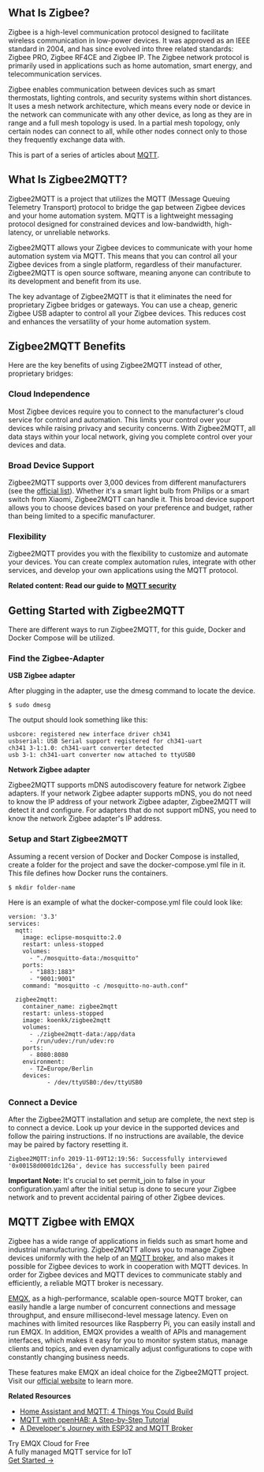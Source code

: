 ## What Is Zigbee?

Zigbee is a high-level communication protocol designed to facilitate wireless communication in low-power devices. It was approved as an IEEE standard in 2004, and has since evolved into three related standards: Zigbee PRO, Zigbee RF4CE and Zigbee IP. The Zigbee network protocol is primarily used in applications such as home automation, smart energy, and telecommunication services.

Zigbee enables communication between devices such as smart thermostats, lighting controls, and security systems within short distances. It uses a mesh network architecture, which means every node or device in the network can communicate with any other device, as long as they are in range and a full mesh topology is used. In a partial mesh topology, only certain nodes can connect to all, while other nodes connect only to those they frequently exchange data with.

This is part of a series of articles about [MQTT](https://www.emqx.com/en/blog/the-easiest-guide-to-getting-started-with-mqtt).

## What Is Zigbee2MQTT?

Zigbee2MQTT is a project that utilizes the MQTT (Message Queuing Telemetry Transport) protocol to bridge the gap between Zigbee devices and your home automation system. MQTT is a lightweight messaging protocol designed for constrained devices and low-bandwidth, high-latency, or unreliable networks.

Zigbee2MQTT allows your Zigbee devices to communicate with your home automation system via MQTT. This means that you can control all your Zigbee devices from a single platform, regardless of their manufacturer. Zigbee2MQTT is open source software, meaning anyone can contribute to its development and benefit from its use.

The key advantage of Zigbee2MQTT is that it eliminates the need for proprietary Zigbee bridges or gateways. You can use a cheap, generic Zigbee USB adapter to control all your Zigbee devices. This reduces cost and enhances the versatility of your home automation system.

## Zigbee2MQTT Benefits

Here are the key benefits of using Zigbee2MQTT instead of other, proprietary bridges:

### Cloud Independence

Most Zigbee devices require you to connect to the manufacturer's cloud service for control and automation. This limits your control over your devices while raising privacy and security concerns. With Zigbee2MQTT, all data stays within your local network, giving you complete control over your devices and data.

### Broad Device Support

Zigbee2MQTT supports over 3,000 devices from different manufacturers (see the [official list](https://www.zigbee2mqtt.io/supported-devices/)). Whether it's a smart light bulb from Philips or a smart switch from Xiaomi, Zigbee2MQTT can handle it. This broad device support allows you to choose devices based on your preference and budget, rather than being limited to a specific manufacturer.

### Flexibility

Zigbee2MQTT provides you with the flexibility to customize and automate your devices. You can create complex automation rules, integrate with other services, and develop your own applications using the MQTT protocol.

**Related content: Read our guide to** **[MQTT security](https://www.emqx.com/en/blog/essential-things-to-know-about-mqtt-security)**

## Getting Started with Zigbee2MQTT  

There are different ways to run Zigbee2MQTT, for this guide, Docker and Docker Compose will be utilized.

### Find the Zigbee-Adapter

**USB Zigbee adapter**

After plugging in the adapter, use the dmesg command to locate the device.

```
$ sudo dmesg
```

The output should look something like this:

```
usbcore: registered new interface driver ch341
usbserial: USB Serial support registered for ch341-uart
ch341 3-1:1.0: ch341-uart converter detected
usb 3-1: ch341-uart converter now attached to ttyUSB0
```

**Network Zigbee adapter**

Zigbee2MQTT supports mDNS autodiscovery feature for network Zigbee adapters. If your network Zigbee adapter supports mDNS, you do not need to know the IP address of your network Zigbee adapter, Zigbee2MQTT will detect it and configure. For adapters that do not support mDNS, you need to know the network Zigbee adapter's IP address.

### Setup and Start Zigbee2MQTT

Assuming a recent version of Docker and Docker Compose is installed, create a folder for the project and save the docker-compose.yml file in it. This file defines how Docker runs the containers.

```
$ mkdir folder-name
```

Here is an example of what the docker-compose.yml file could look like:

```
version: '3.3'
services:
  mqtt:
    image: eclipse-mosquitto:2.0
    restart: unless-stopped
    volumes:
      - "./mosquitto-data:/mosquitto"
    ports:
      - "1883:1883"
      - "9001:9001"
    command: "mosquitto -c /mosquitto-no-auth.conf"

  zigbee2mqtt:
    container_name: zigbee2mqtt
    restart: unless-stopped
    image: koenkk/zigbee2mqtt
    volumes:
      - ./zigbee2mqtt-data:/app/data
      - /run/udev:/run/udev:ro
    ports:
      - 8080:8080
    environment:
      - TZ=Europe/Berlin
    devices:
           - /dev/ttyUSB0:/dev/ttyUSB0
```

### Connect a Device

After the Zigbee2MQTT installation and setup are complete, the next step is to connect a device. Look up your device in the supported devices and follow the pairing instructions. If no instructions are available, the device may be paired by factory resetting it.

```
Zigbee2MQTT:info 2019-11-09T12:19:56: Successfully interviewed '0x00158d0001dc126a', device has successfully been paired
```

**Important Note:** It's crucial to set permit_join to false in your configuration.yaml after the initial setup is done to secure your Zigbee network and to prevent accidental pairing of other Zigbee devices.

## MQTT Zigbee with EMQX

Zigbee has a wide range of applications in fields such as smart home and industrial manufacturing. Zigbee2MQTT allows you to manage Zigbee devices uniformly with the help of an [MQTT broker](https://www.emqx.com/en/blog/the-ultimate-guide-to-mqtt-broker-comparison), and also makes it possible for Zigbee devices to work in cooperation with MQTT devices. In order for Zigbee devices and MQTT devices to communicate stably and efficiently, a reliable MQTT broker is necessary.

[EMQX](https://www.emqx.io/), as a high-performance, scalable open-source MQTT broker, can easily handle a large number of concurrent connections and message throughput, and ensure millisecond-level message latency. Even on machines with limited resources like Raspberry Pi, you can easily install and run EMQX. In addition, EMQX provides a wealth of APIs and management interfaces, which makes it easy for you to monitor system status, manage clients and topics, and even dynamically adjust configurations to cope with constantly changing business needs.

These features make EMQX an ideal choice for the Zigbee2MQTT project. Visit our [official website](https://www.emqx.com/en) to learn more.


**Related Resources**

- [Home Assistant and MQTT: 4 Things You Could Build](https://www.emqx.com/en/blog/home-assistant-and-mqtt-4-things-you-could-build)
- [MQTT with openHAB: A Step-by-Step Tutorial](https://www.emqx.com/en/blog/set-up-emqx-cloud-mqtt-broker-with-openhab)
- [A Developer's Journey with ESP32 and MQTT Broker](https://www.emqx.com/en/blog/a-developer-s-journey-with-esp32-and-mqtt-broker)


<section class="promotion">
    <div>
        Try EMQX Cloud for Free
        <div class="is-size-14 is-text-normal has-text-weight-normal">A fully managed MQTT service for IoT</div>
    </div>
    <a href="https://accounts.emqx.com/signup?continue=https://cloud-intl.emqx.com/console/deployments/0?oper=new" class="button is-gradient px-5">Get Started →</a>
</section>
